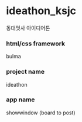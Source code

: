 # ideathon_ksjc
동대멋사 아이디어톤

### html/css framework
bulma

### project name
ideathon

### app name
showwindow (board to post)